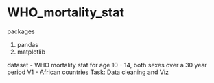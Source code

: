 # WHO_mortality_stat
packages
  1. pandas
  2. matplotlib 
  
dataset - WHO mortality stat for age 10 - 14, both sexes over a 30 year period
V1 - African countries 
Task: Data cleaning and Viz
